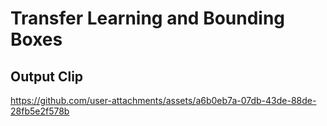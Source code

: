 # Transfer Learning and Bounding Boxes

## Output Clip





https://github.com/user-attachments/assets/a6b0eb7a-07db-43de-88de-28fb5e2f578b

